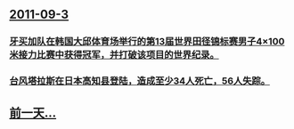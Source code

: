 ## [2011-09-3](/zh/news/2011/09/3/index.md)

### [牙买加队在韩国大邱体育场举行的第13届世界田径锦标赛男子4×100米接力比赛中获得冠军，并打破该项目的世界纪录。](/zh/news/2011/09/3/牙买加队在韩国大邱体育场举行的第13届世界田径锦标赛男子4-100米接力比赛中获得冠军-并打破该项目的世界纪录.md)
### [台风塔拉斯在日本高知县登陆，造成至少34人死亡，56人失踪。](/zh/news/2011/09/3/台风塔拉斯在日本高知县登陆-造成至少34人死亡-56人失踪.md)
## [前一天...](/zh/news/2011/09/2/index.md)

